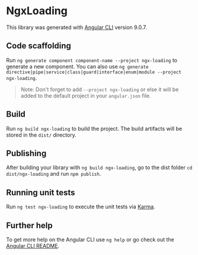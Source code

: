 # NgxLoading

This library was generated with [Angular CLI](https://github.com/angular/angular-cli) version 9.0.7.

## Code scaffolding

Run `ng generate component component-name --project ngx-loading` to generate a new component. You can also use `ng generate directive|pipe|service|class|guard|interface|enum|module --project ngx-loading`.
> Note: Don't forget to add `--project ngx-loading` or else it will be added to the default project in your `angular.json` file. 

## Build

Run `ng build ngx-loading` to build the project. The build artifacts will be stored in the `dist/` directory.

## Publishing

After building your library with `ng build ngx-loading`, go to the dist folder `cd dist/ngx-loading` and run `npm publish`.

## Running unit tests

Run `ng test ngx-loading` to execute the unit tests via [Karma](https://karma-runner.github.io).

## Further help

To get more help on the Angular CLI use `ng help` or go check out the [Angular CLI README](https://github.com/angular/angular-cli/blob/master/README.md).
